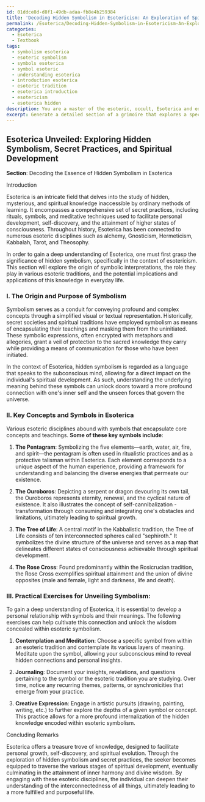 ```yaml
---
id: 01ddce8d-d8f1-49db-adaa-fb8e4b259384
title: 'Decoding Hidden Symbolism in Esotericism: An Exploration of Spiritual Development'
permalink: /Esoterica/Decoding-Hidden-Symbolism-in-Esotericism-An-Exploration-of-Spiritual-Development/
categories:
  - Esoterica
  - Textbook
tags:
  - symbolism esoterica
  - esoteric symbolism
  - symbols esoterica
  - symbol esoteric
  - understanding esoterica
  - introduction esoterica
  - esoteric tradition
  - esoterica introduction
  - esotericism
  - esoterica hidden
description: You are a master of the esoteric, occult, Esoterica and education, you have written many textbooks on the subject in ways that provide students with rich and deep understanding of the subject. You are being asked to write textbook-like sections on a topic and you do it with full context, explainability, and reliability in accuracy to the true facts of the topic at hand, in a textbook style that a student would easily be able to learn from, in a rich, engaging, and contextual way. Always include relevant context (such as formulas and history), related concepts, and in a way that someone can gain deep insights from.
excerpt: Generate a detailed section of a grimoire that explores a specific aspect of Esoterica, focusing on hidden symbolism, secret practices, and the role of spirituality in human development. Provide guidance, key concepts, and practical exercises for students seeking to gain a deep understanding of Esoterica, including the historical development of this field, its connection to various esoteric disciplines, and the potential applications of this knowledge in daily life and personal growth.
---
```


## Esoterica Unveiled: Exploring Hidden Symbolism, Secret Practices, and Spiritual Development

**Section**: Decoding the Essence of Hidden Symbolism in Esoterica

Introduction

Esoterica is an intricate field that delves into the study of hidden, mysterious, and spiritual knowledge inaccessible by ordinary methods of learning. It encompasses a comprehensive set of secret practices, including rituals, symbols, and meditative techniques used to facilitate personal development, self-discovery, and the attainment of higher states of consciousness. Throughout history, Esoterica has been connected to numerous esoteric disciplines such as alchemy, Gnosticism, Hermeticism, Kabbalah, Tarot, and Theosophy.

In order to gain a deep understanding of Esoterica, one must first grasp the significance of hidden symbolism, specifically in the context of esotericism. This section will explore the origin of symbolic interpretations, the role they play in various esoteric traditions, and the potential implications and applications of this knowledge in everyday life.

### I. The Origin and Purpose of Symbolism

Symbolism serves as a conduit for conveying profound and complex concepts through a simplified visual or textual representation. Historically, secret societies and spiritual traditions have employed symbolism as means of encapsulating their teachings and masking them from the uninitiated. These symbolic expressions, often encrypted with metaphors and allegories, grant a veil of protection to the sacred knowledge they carry while providing a means of communication for those who have been initiated.

In the context of Esoterica, hidden symbolism is regarded as a language that speaks to the subconscious mind, allowing for a direct impact on the individual's spiritual development. As such, understanding the underlying meaning behind these symbols can unlock doors toward a more profound connection with one's inner self and the unseen forces that govern the universe.

### II. Key Concepts and Symbols in Esoterica

Various esoteric disciplines abound with symbols that encapsulate core concepts and teachings. **Some of these key symbols include**:

1. **The Pentagram**: Symbolizing the five elements—earth, water, air, fire, and spirit—the pentagram is often used in ritualistic practices and as a protective talisman within Esoterica. Each element corresponds to a unique aspect of the human experience, providing a framework for understanding and balancing the diverse energies that permeate our existence.

2. **The Ouroboros**: Depicting a serpent or dragon devouring its own tail, the Ouroboros represents eternity, renewal, and the cyclical nature of existence. It also illustrates the concept of self-cannibalization - transformation through consuming and integrating one's obstacles and limitations, ultimately leading to spiritual growth.

3. **The Tree of Life**: A central motif in the Kabbalistic tradition, the Tree of Life consists of ten interconnected spheres called "sephiroth." It symbolizes the divine structure of the universe and serves as a map that delineates different states of consciousness achievable through spiritual development.

4. **The Rose Cross**: Found predominantly within the Rosicrucian tradition, the Rose Cross exemplifies spiritual attainment and the union of divine opposites (male and female, light and darkness, life and death).

### III. **Practical Exercises for Unveiling Symbolism**:

To gain a deep understanding of Esoterica, it is essential to develop a personal relationship with symbols and their meanings. The following exercises can help cultivate this connection and unlock the wisdom concealed within esoteric symbolism.

1. **Contemplation and Meditation**: Choose a specific symbol from within an esoteric tradition and contemplate its various layers of meaning. Meditate upon the symbol, allowing your subconscious mind to reveal hidden connections and personal insights.

2. **Journaling**: Document your insights, revelations, and questions pertaining to the symbol or the esoteric tradition you are studying. Over time, notice any recurring themes, patterns, or synchronicities that emerge from your practice.

3. **Creative Expression**: Engage in artistic pursuits (drawing, painting, writing, etc.) to further explore the depths of a given symbol or concept. This practice allows for a more profound internalization of the hidden knowledge encoded within esoteric symbolism.

Concluding Remarks

Esoterica offers a treasure trove of knowledge, designed to facilitate personal growth, self-discovery, and spiritual evolution. Through the exploration of hidden symbolism and secret practices, the seeker becomes equipped to traverse the various stages of spiritual development, eventually culminating in the attainment of inner harmony and divine wisdom. By engaging with these esoteric disciplines, the individual can deepen their understanding of the interconnectedness of all things, ultimately leading to a more fulfilled and purposeful life.
